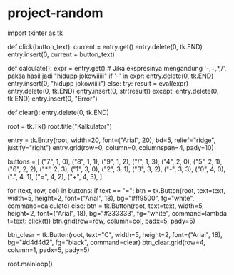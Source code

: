 # project-random
import tkinter as tk

def click(button_text):
    current = entry.get()
    entry.delete(0, tk.END)
    entry.insert(0, current + button_text)

def calculate():
    expr = entry.get()
    # Jika ekspresinya mengandung '-,+,*,/', paksa hasil jadi "hidupp jokowiiiii"
    if '-' in expr:
        entry.delete(0, tk.END)
        entry.insert(0, "hidupp jokowiiiii")
    else:
        try:
            result = eval(expr)
            entry.delete(0, tk.END)
            entry.insert(0, str(result))
        except:
            entry.delete(0, tk.END)
            entry.insert(0, "Error")

def clear():
    entry.delete(0, tk.END)

root = tk.Tk()
root.title("Kalkulator")

entry = tk.Entry(root, width=20, font=("Arial", 20), bd=5, relief="ridge", justify="right")
entry.grid(row=0, column=0, columnspan=4, pady=10)

buttons = [
    ("7", 1, 0), ("8", 1, 1), ("9", 1, 2), ("/", 1, 3),
    ("4", 2, 0), ("5", 2, 1), ("6", 2, 2), ("*", 2, 3),
    ("1", 3, 0), ("2", 3, 1), ("3", 3, 2), ("-", 3, 3),
    ("0", 4, 0), (".", 4, 1), ("=", 4, 2), ("+", 4, 3),
]

for (text, row, col) in buttons:
    if text == "=":
        btn = tk.Button(root, text=text, width=5, height=2, font=("Arial", 18),
                        bg="#ff9500", fg="white", command=calculate)
    else:
        btn = tk.Button(root, text=text, width=5, height=2, font=("Arial", 18),
                        bg="#333333", fg="white", command=lambda t=text: click(t))
    btn.grid(row=row, column=col, padx=5, pady=5)

btn_clear = tk.Button(root, text="C", width=5, height=2, font=("Arial", 18),
                      bg="#d4d4d2", fg="black", command=clear)
btn_clear.grid(row=4, column=1, padx=5, pady=5)

root.mainloop()

